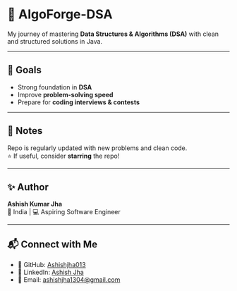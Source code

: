 # 🚀 AlgoForge-DSA

My journey of mastering **Data Structures & Algorithms (DSA)** with clean and structured solutions in Java.

---

## 🎯 Goals
- Strong foundation in **DSA**  
- Improve **problem-solving speed**  
- Prepare for **coding interviews & contests**

---

## 📌 Notes
Repo is regularly updated with new problems and clean code.  
⭐ If useful, consider **starring** the repo!

---

## ✨ Author
**Ashish Kumar Jha**  
📍 India | 💻 Aspiring Software Engineer

---

## 📬 Connect with Me

- 🔗 GitHub: [Ashishjha013](https://github.com/Ashishjha013)
- 💼 LinkedIn: [Ashish Jha](https://www.linkedin.com/in/ashishjha13/)
- 📧 Email: [ashishjha1304@gmail.com](mailto:ashishjha1304@gmail.com)
